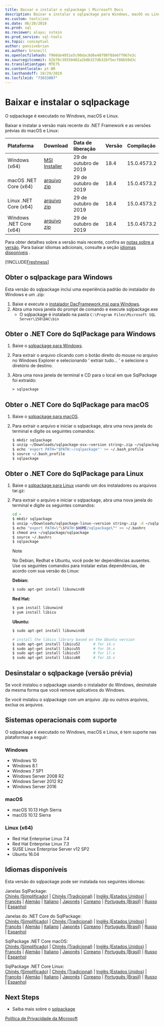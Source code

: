 ```yaml
---
title: Baixar e instalar o sqlpackage | Microsoft Docs
description: Baixar e instalar o sqlpackage para Windows, macOS ou Linux
ms.custom: tools|sos
ms.date: 06/20/2018
ms.prod: sql
ms.reviewer: alayu; sstein
ms.prod_service: sql-tools
ms.topic: conceptual
author: pensivebrian
ms.author: broneill
ms.openlocfilehash: f966de4951e5c90dac8d6e48f00f8de6ff067e3c
ms.sourcegitcommit: 82b70c39550402a2b0b327db32bf5ecf88b50d3c
ms.translationtype: MTE75
ms.contentlocale: pt-BR
ms.lasthandoff: 10/29/2019
ms.locfileid: "73033007"
---
```

# <a name="download-and-install-sqlpackage"></a>Baixar e instalar o sqlpackage

O sqlpackage é executado no Windows, macOS e Linux.

Baixar e instalar a versão mais recente do .NET Framework e as versões prévias do macOS e Linux:

|Plataforma|Download|Data de liberação|Versão|Compilação
|:---|:---|:---|:---|:---|
|Windows (x64)|[MSI Installer](https://go.microsoft.com/fwlink/?linkid=2108813)|29 de outubro de 2019|18.4|15.0.4573.2|
|macOS .NET Core (x64)|[arquivo zip](https://go.microsoft.com/fwlink/?linkid=2108815)|29 de outubro de 2019| 18.4|15.0.4573.2|
|Linux .NET Core (x64) |[arquivo zip](https://go.microsoft.com/fwlink/?linkid=2108814)|29 de outubro de 2019| 18.4|15.0.4573.2|
|Windows .NET Core (x64) |[arquivo zip](https://go.microsoft.com/fwlink/?linkid=2109019)|29 de outubro de 2019| 18.4|15.0.4573.2|

Para obter detalhes sobre a versão mais recente, confira as [notas sobre a versão](release-notes-sqlpackage.md). Para baixar idiomas adicionais, consulte a seção [idiomas disponíveis](#available-languages) .

[!INCLUDE[Freshness](../includes/paragraph-content/fresh-note-steps-feedback.md)]

## <a name="get-sqlpackage-for-windows"></a>Obter o sqlpackage para Windows

Esta versão do sqlpackage inclui uma experiência padrão do instalador do Windows e um .zip: 

1. Baixe e execute o [instalador DacFramework.msi para Windows](https://go.microsoft.com/fwlink/?linkid=2108813).
2. Abra uma nova janela do prompt de comando e execute sqlpackage.exe
    - O sqlpackage é instalado na pasta ```C:\Program Files\Microsoft SQL Server\150\DAC\bin```

## <a name="get-sqlpackage-net-core-for-windows"></a>Obter o .NET Core do SqlPackage para Windows

1. Baixe o [sqlpackage para Windows](https://go.microsoft.com/fwlink/?linkid=2109019).
2. Para extrair o arquivo clicando com o botão direito do mouse no arquivo no Windows Explorer e selecionando ' extrair tudo... ' e selecione o diretório de destino.
3. Abra uma nova janela de terminal e CD para o local em que SqlPackage foi extraído:

   ```cmd
   > sqlpackage
   ```

## <a name="get-sqlpackage-net-core-for-macos"></a>Obter o .NET Core do SqlPackage para macOS

1. Baixe o [sqlpackage para macOS](https://go.microsoft.com/fwlink/?linkid=2108815).
2. Para extrair o arquivo e iniciar o sqlpackage, abra uma nova janela do terminal e digite os seguintes comandos:

   ```bash
   $ mkdir sqlpackage
   $ unzip ~/Downloads/sqlpackage-osx-<version string>.zip ~/sqlpackage 
   $ echo 'export PATH="$PATH:~/sqlpackage"' >> ~/.bash_profile
   $ source ~/.bash_profile
   $ sqlpackage
   ```

## <a name="get-sqlpackage-net-core-for-linux"></a>Obter o .NET Core do SqlPackage para Linux

1. Baixe o [sqlpackage para Linux](https://go.microsoft.com/fwlink/?linkid=2108814) usando um dos instaladores ou arquivos tar.gz:
2. Para extrair o arquivo e iniciar o sqlpackage, abra uma nova janela do terminal e digite os seguintes comandos:

   ```bash
   cd ~
   $ mkdir sqlpackage
   $ unzip ~/Downloads/sqlpackage-linux-<version string>.zip -d ~/sqlpackage 
   $ echo "export PATH=\"\$PATH:$HOME/sqlpackage\"" >> ~/.bashrc
   $ chmod a+x ~/sqlpackage/sqlpackage
   $ source ~/.bashrc
   $ sqlpackage
   ```

   > [!NOTE]
   > No Debian, Redhat e Ubuntu, você pode ter dependências ausentes. Use os seguintes comandos para instalar estas dependências, de acordo com sua versão do Linux:

   **Debian:**

   ```bash
   $ sudo apt-get install libunwind8
   ```

   **Red Hat:**

   ```bash
   $ yum install libunwind
   $ yum install libicu
   ```

   **Ubuntu:**

   ```bash
   $ sudo apt-get install libunwind8

   # install the libicu library based on the Ubuntu version
   $ sudo apt-get install libicu52      # for 14.x
   $ sudo apt-get install libicu55      # for 16.x
   $ sudo apt-get install libicu57      # for 17.x
   $ sudo apt-get install libicu60      # for 18.x
   ```

## <a name="uninstall-sqlpackage-preview"></a>Desinstalar o sqlpackage (versão prévia)

Se você instalou o sqlpackage usando o instalador do Windows, desinstale da mesma forma que você remove aplicativos do Windows.

Se você instalou o sqlpackage com um arquivo .zip ou outros arquivos, exclua os arquivos.

## <a name="supported-operating-systems"></a>Sistemas operacionais com suporte

O sqlpackage é executado no Windows, macOS e Linux, é tem suporte nas plataformas a seguir:

### <a name="windows"></a>Windows

- Windows 10
- Windows 8.1
- Windows 7 SP1
- Windows Server 2008 R2
- Windows Server 2012 R2
- Windows Server 2016

### <a name="macos"></a>macOS

- macOS 10.13 High Sierra
- macOS 10.12 Sierra

### <a name="linux-x64"></a>Linux (x64)

- Red Hat Enterprise Linux 7.4
- Red Hat Enterprise Linux 7.3
- SUSE Linux Enterprise Server v12 SP2
- Ubuntu 16.04

## <a name="available-languages"></a>Idiomas disponíveis

Esta versão do sqlpackage pode ser instalada nos seguintes idiomas:

Janelas SqlPackage:  
[Chinês (Simplificado)](https://go.microsoft.com/fwlink/?linkid=2108813&clcid=0x804) | [Chinês (Tradicional)](https://go.microsoft.com/fwlink/?linkid=2108813&clcid=0x404) | [Inglês (Estados Unidos)](https://go.microsoft.com/fwlink/?linkid=2108813&clcid=0x409) | [Francês](https://go.microsoft.com/fwlink/?linkid=2108813&clcid=0x40c) | [Alemão](https://go.microsoft.com/fwlink/?linkid=2108813&clcid=0x407) | [Italiano](https://go.microsoft.com/fwlink/?linkid=2108813&clcid=0x410) | [Japonês](https://go.microsoft.com/fwlink/?linkid=2108813&clcid=0x411) | [Coreano](https://go.microsoft.com/fwlink/?linkid=2108813&clcid=0x412) | [Português (Brasil)](https://go.microsoft.com/fwlink/?linkid=2108813&clcid=0x416) | [Russo](https://go.microsoft.com/fwlink/?linkid=2108813&clcid=0x419) | [Espanhol](https://go.microsoft.com/fwlink/?linkid=2108813&clcid=0x40a)

Janelas do .NET Core do SqlPackage:  
[Chinês (Simplificado)](https://go.microsoft.com/fwlink/?linkid=2109019&clcid=0x804) | [Chinês (Tradicional)](https://go.microsoft.com/fwlink/?linkid=2109019&clcid=0x404) | [Inglês (Estados Unidos)](https://go.microsoft.com/fwlink/?linkid=2109019&clcid=0x409) | [Francês](https://go.microsoft.com/fwlink/?linkid=2109019&clcid=0x40c) | [Alemão](https://go.microsoft.com/fwlink/?linkid=2109019&clcid=0x407) | [Italiano](https://go.microsoft.com/fwlink/?linkid=2109019&clcid=0x410) | [Japonês](https://go.microsoft.com/fwlink/?linkid=2109019&clcid=0x411) | [Coreano](https://go.microsoft.com/fwlink/?linkid=2109019&clcid=0x412) | [Português (Brasil)](https://go.microsoft.com/fwlink/?linkid=2109019&clcid=0x416) | [Russo](https://go.microsoft.com/fwlink/?linkid=2109019&clcid=0x419) | [Espanhol](https://go.microsoft.com/fwlink/?linkid=2109019&clcid=0x40a)

SqlPackage .NET Core macOS:  
[Chinês (Simplificado)](https://go.microsoft.com/fwlink/?linkid=2108815&clcid=0x804) | [Chinês (Tradicional)](https://go.microsoft.com/fwlink/?linkid=2108815&clcid=0x404) | [Inglês (Estados Unidos)](https://go.microsoft.com/fwlink/?linkid=2108815&clcid=0x409) | [Francês](https://go.microsoft.com/fwlink/?linkid=2108815&clcid=0x40c) | [Alemão](https://go.microsoft.com/fwlink/?linkid=2108815&clcid=0x407) | [Italiano](https://go.microsoft.com/fwlink/?linkid=2108815&clcid=0x410) | [Japonês](https://go.microsoft.com/fwlink/?linkid=2108815&clcid=0x411) | [Coreano](https://go.microsoft.com/fwlink/?linkid=2108815&clcid=0x412) | [Português (Brasil)](https://go.microsoft.com/fwlink/?linkid=2108815&clcid=0x416) | [Russo](https://go.microsoft.com/fwlink/?linkid=2108815&clcid=0x419) | [Espanhol](https://go.microsoft.com/fwlink/?linkid=2108815&clcid=0x40a)

SqlPackage .NET Core Linux:  
[Chinês (Simplificado)](https://go.microsoft.com/fwlink/?linkid=2108814&clcid=0x804) | [Chinês (Tradicional)](https://go.microsoft.com/fwlink/?linkid=2108814&clcid=0x404) | [Inglês (Estados Unidos)](https://go.microsoft.com/fwlink/?linkid=2108814&clcid=0x409) | [Francês](https://go.microsoft.com/fwlink/?linkid=2108814&clcid=0x40c) | [Alemão](https://go.microsoft.com/fwlink/?linkid=2108814&clcid=0x407) | [Italiano](https://go.microsoft.com/fwlink/?linkid=2108814&clcid=0x410) | [Japonês](https://go.microsoft.com/fwlink/?linkid=2108814&clcid=0x411) | [Coreano](https://go.microsoft.com/fwlink/?linkid=2108814&clcid=0x412) | [Português (Brasil)](https://go.microsoft.com/fwlink/?linkid=2108814&clcid=0x416) | [Russo](https://go.microsoft.com/fwlink/?linkid=2108814&clcid=0x419) | [Espanhol](https://go.microsoft.com/fwlink/?linkid=2108814&clcid=0x40a)

## <a name="next-steps"></a>Next Steps

- Saiba mais sobre o [sqlpackage](sqlpackage.md)

[Política de Privacidade da Microsoft](https://go.microsoft.com/fwlink/?LinkId=521839)
